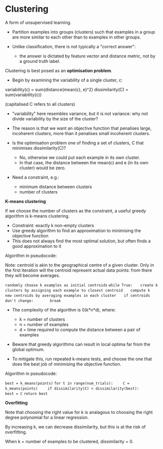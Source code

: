 # Clustering

A form of unsupervised learning.

- Partition examples into groups (clusters) such that examples in a group are more similar to each other than to examples in other groups.

- Unlike classification, there is not typically a "correct answer":
  - the answer is dictated by feature vector and distance metric, not by a ground truth label.

Clustering is best posed as an **optimisation problem**.

- Begin by examining the variability of a single cluster, c:

variability(c) = sum(distance(mean(c), e)^2)
dissimilarity(C) = sum(variability(c))

(capitalised C refers to all clusters)

- "variability" here resembles variance, but it is not variance: why not divide variability by the size of the cluster?

- The reason is that we want an objective function that penalises large, incoherent clusters, more than it penalises small incoherent clusters.

- Is the optimisation problem one of finding a set of clusters, C that minimises dissimilarity(C)?

  - No, otherwise we could put each example in its own cluster.
  - In that case, the distance between the mean(c) and e (in its own cluster) would be zero.

- Need a constraint, e.g.:
  - minimum distance between clusters
  - number of clusters

**K-means clustering**

If we choose the number of clusters as the constraint, a useful greedy algorithm is k-means clustering.

- Constraint: exactly k non-empty clusters
- Use greedy algorithm to find an approximation to minimising the objective function
- This does not always find the most optimal solution, but often finds a good approximation to it

Algorithm in pseudocode:

Note: centroid is akin to the geographical centre of a given cluster.
Only in the first iteration will the centroid represent actual data points: from there they will become averages.

`randomly choose k examples as initial centroids`
`while True:`
`   create k clusters by assigning each example to closest centroid`
`   compute k new centroids by averaging examples in each cluster`
`   if centroids don't change:`
`       break`

- The complexity of the algorithm is 0(k\*n\*d), where:

  - k = number of clusters
  - n = number of examples
  - d = time required to compute the distance between a pair of examples

- Beware that greedy algorithms can result in local optima far from the global optimum.
- To mitigate this, run repeated k-means tests, and choose the one that does the best job of minimising the objective function.

Algorithm in pseudocode:

`best = k_means(points)`
`for t in range(num_trials):`
`    C = k_means(points)`
`    if dissimilarity(C) < dissimilarity(best):`
`        best = C`
`return best`

**Overfitting**

Note that choosing the right value for k is analagous to choosing the right degree polynomial for a linear regression.

By increasing k, we can decrease dissimilarity, but this is at the risk of overfitting.

When k = number of examples to be clustered, dissimilarity = 0.
